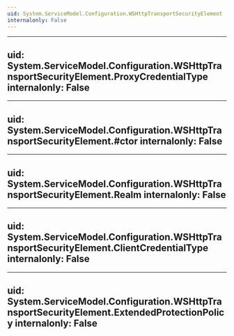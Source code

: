 ```yaml
---
uid: System.ServiceModel.Configuration.WSHttpTransportSecurityElement
internalonly: False
---
```


---
uid: System.ServiceModel.Configuration.WSHttpTransportSecurityElement.ProxyCredentialType
internalonly: False
---

---
uid: System.ServiceModel.Configuration.WSHttpTransportSecurityElement.#ctor
internalonly: False
---

---
uid: System.ServiceModel.Configuration.WSHttpTransportSecurityElement.Realm
internalonly: False
---

---
uid: System.ServiceModel.Configuration.WSHttpTransportSecurityElement.ClientCredentialType
internalonly: False
---

---
uid: System.ServiceModel.Configuration.WSHttpTransportSecurityElement.ExtendedProtectionPolicy
internalonly: False
---
